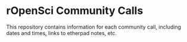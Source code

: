 
# rOpenSci Community Calls

This repository contains information for each community call, including dates and times, links to etherpad notes, etc.
